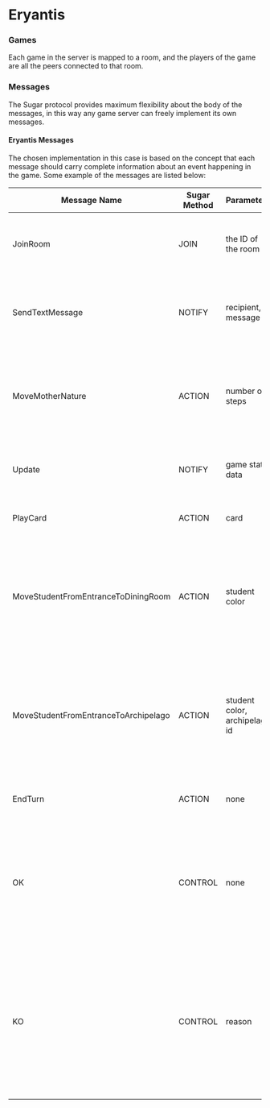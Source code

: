 # Eryantis

### Games
Each game in the server is mapped to a room, and the players of the game are all the peers connected to that room.

### Messages
The Sugar protocol provides maximum flexibility about the body of the messages, in this way any game server can freely implement its own messages.

#### Eryantis Messages
The chosen implementation in this case is based on the concept that each message should carry complete information about an event happening in the game.
Some example of the messages are listed below:

|Message Name|Sugar Method|Parameters|Description|
|-|-|-|-|
|JoinRoom|JOIN|the ID of the room|a peer asks the server to join the room with the specified ID
|SendTextMessage|NOTIFY|recipient, message|a peer asks the server to send a text message to another peer
|MoveMotherNature|ACTION|number of steps|the peer asks the server to move mother nature the specified number of steps
|Update|NOTIFY|game state data|the server sends to a peer the current game state
|PlayCard|ACTION|card|a peer asks the server to play a card
|MoveStudentFromEntranceToDiningRoom|ACTION|student color|a peer asks the server to move a student of the specified color from the entrance to the dining room
|MoveStudentFromEntranceToArchipelago|ACTION|student color, archipelago id|a peer asks the server to move a student of the specified color from the entrance to the specified archipelago
|EndTurn|ACTION|none|a peer asks the server to end his turn
|OK|CONTROL|none|the server responds to a peer message notifying him that the action he wanted to perform was executed successfully
|KO|CONTROL|reason|the server responds to a peer message notifying him that the action he wanted to perform was not executed successfully for the specified reason